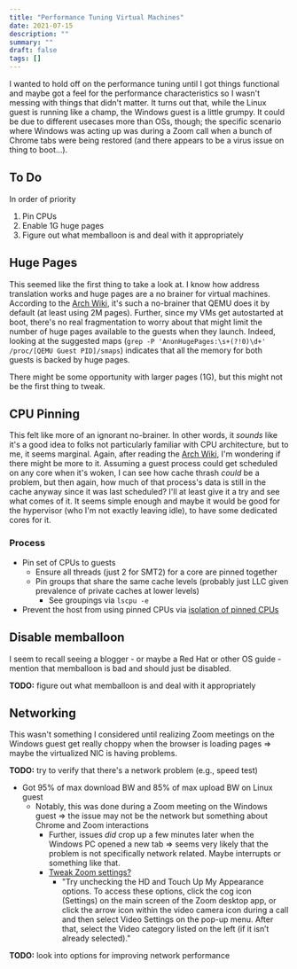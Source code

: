 ```yaml
---
title: "Performance Tuning Virtual Machines"
date: 2021-07-15
description: ""
summary: ""
draft: false
tags: []
---
```


I wanted to hold off on the performance tuning until I got things functional and maybe got a feel for the performance characteristics so I wasn't messing with things that didn't matter.  It turns out that, while the Linux guest is running like a champ, the Windows guest is a little grumpy.  It could be due to different usecases more than OSs, though; the specific scenario where Windows was acting up was during a Zoom call when a bunch of Chrome tabs were being restored (and there appears to be a virus issue on thing to boot...).

## To Do

In order of priority
1. Pin CPUs
1. Enable 1G huge pages
1. Figure out what memballoon is and deal with it appropriately

## Huge Pages

This seemed like the first thing to take a look at.  I know how address translation works and huge pages are a no brainer for virtual machines.  According to the [Arch Wiki](https://wiki.archlinux.org/title/PCI_passthrough_via_OVMF#Huge_memory_pages "Huge memory pages"), it's such a no-brainer that QEMU does it by default (at least using 2M pages).  Further, since my VMs get autostarted at boot, there's no real fragmentation to worry about that might limit the number of huge pages available to the guests when they launch.  Indeed, looking at the suggested maps (`grep -P 'AnonHugePages:\s+(?!0)\d+' /proc/[QEMU Guest PID]/smaps`) indicates that all the memory for both guests is backed by huge pages.

There might be some opportunity with larger pages (1G), but this might not be the first thing to tweak.

## CPU Pinning

This felt like more of an ignorant no-brainer.  In other words, it _sounds_ like it's a good idea to folks not particularly familiar with CPU architecture, but to me, it seems marginal.  Again, after reading the [Arch Wiki](https://wiki.archlinux.org/title/PCI_passthrough_via_OVMF#CPU_pinning "CPU pinning"), I'm wondering if there might be more to it.  Assuming a guest process could get scheduled on any core when it's woken, I can see how cache thrash _could_ be a problem, but then again, how much of that process's data is still in the cache anyway since it was last scheduled?  I'll at least give it a try and see what comes of it.  It seems simple enough and maybe it would be good for the hypervisor (who I'm not exactly leaving idle), to have some dedicated cores for it.

### Process

- Pin set of CPUs to guests
  - Ensure all threads (just 2 for SMT2) for a core are pinned together
  - Pin groups that share the same cache levels (probably just LLC given prevalence of private caches at lower levels)
    - See groupings via `lscpu -e`
- Prevent the host from using pinned CPUs via [isolation of pinned CPUs](https://wiki.archlinux.org/title/PCI_passthrough_via_OVMF#Isolating_pinned_CPUs "Isolating pinned CPUs")

## Disable memballoon

I seem to recall seeing a blogger - or maybe a Red Hat or other OS guide - mention that memballoon is bad and should just be disabled.

**TODO:** figure out what memballoon is and deal with it appropriately

## Networking

This wasn't something I considered until realizing Zoom meetings on the Windows guest get really choppy when the browser is loading pages => maybe the virtualized NIC is having problems.

**TODO:** try to verify that there's a network problem (e.g., speed test)
  - Got 95% of max download BW and 85% of max upload BW on Linux guest
    - Notably, this was done during a Zoom meeting on the Windows guest => the issue may not be the network but something about Chrome and Zoom interactions
      - Further, issues _did_ crop up a few minutes later when the Windows PC opened a new tab => seems very likely that the problem is not specifically network related.  Maybe interrupts or something like that.
      - [Tweak Zoom settings?](https://www.digitaltrends.com/computing/common-problems-with-zoom-and-how-to-fix-them/)
      	- "Try unchecking the HD and Touch Up My Appearance options. To access these options, click the cog icon (Settings) on the main screen of the Zoom desktop app, or click the arrow icon within the video camera icon during a call and then select Video Settings on the pop-up menu. After that, select the Video category listed on the left (if it isn’t already selected)."

**TODO:** look into options for improving network performance
